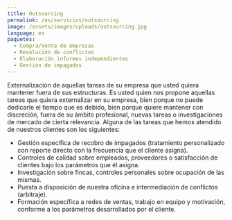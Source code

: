 ```yaml
---
title: Outsourcing
permalink: /es/servicios/outsourcing
image: /assets/images/uploads/outsourcing.jpg
language: es
paquetes:
  - Compra/Venta de empresas
  - Resolución de conflictos
  - Elaboración informes independientes
  - Gestión de impagados
---
```

Externalización de aquellas tareas de su empresa que usted quiera mantener fuera de sus estructuras. Es usted quien nos propone aquellas tareas que quiera externalizar en su empresa, bien porque no puede dedicarle el tiempo que es debido, bien porque quiere mantener con discreción, fuera de su ámbito profesional, nuevas tareas o investigaciones de mercado de cierta relevancia. Alguna de las tareas que hemos atendido de nuestros clientes son los siguientes:

* Gestión específica de recobro de impagados (tratamiento personalizado con reporte directo con la frecuencia que el cliente asigna).
* Controles de calidad sobre empleados, proveedores o satisfacción de clientes bajo los parámetros que él asigna.
* Investigación sobre fincas, controles personales sobre ocupación de las mismas.
* Puesta a disposición de nuestra oficina e intermediación de conflictos (arbitraje).
* Formación específica a redes de ventas, trabajo en equipo y motivación, conforme a los parámetros desarrollados por el cliente.
